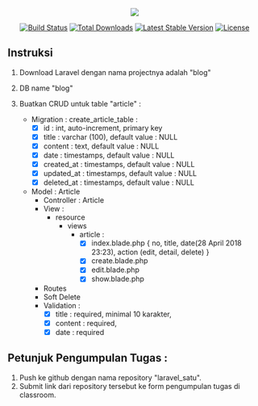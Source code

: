 <p align="center"><img src="https://laravel.com/assets/img/components/logo-laravel.svg"></p>

<p align="center">
<a href="https://travis-ci.org/laravel/framework"><img src="https://travis-ci.org/laravel/framework.svg" alt="Build Status"></a>
<a href="https://packagist.org/packages/laravel/framework"><img src="https://poser.pugx.org/laravel/framework/d/total.svg" alt="Total Downloads"></a>
<a href="https://packagist.org/packages/laravel/framework"><img src="https://poser.pugx.org/laravel/framework/v/stable.svg" alt="Latest Stable Version"></a>
<a href="https://packagist.org/packages/laravel/framework"><img src="https://poser.pugx.org/laravel/framework/license.svg" alt="License"></a>
</p>

## Instruksi


1. Download Laravel dengan nama projectnya adalah "blog"
2. DB name "blog"
3. Buatkan CRUD untuk table "article" : 

	- Migration : create_article_table : 
		- [x] id : int, auto-increment, primary key
		- [x] title : varchar (100), default value : NULL
		- [x] content : text, default value : NULL
		- [x] date : timestamps, default value : NULL
		- [x] created_at : timestamps, default value : NULL
		- [x] updated_at : timestamps, default value : NULL
		- [x] deleted_at : timestamps, default value : NULL

	- Model : Article
		- Controller : Article
		- View : 
			- resource
				- views
					- article : 
						- [x] index.blade.php {
							no, title, date(28 April 2018 23:23), action (edit, detail, delete)
						}
						- [x] create.blade.php
						- [x] edit.blade.php
						- [x] show.blade.php
		- Routes 
		- Soft Delete
		- Validation : 
			- [x] title : required, minimal 10 karakter,
			- [x] content : required, 
			- [x] date : required 

## Petunjuk Pengumpulan Tugas :
1. Push ke github dengan nama repository "laravel_satu".
2. Submit link dari repository tersebut ke form pengumpulan tugas di classroom.